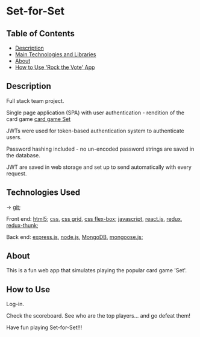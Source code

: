 # Set-for-Set

## Table of Contents

- [Description](#description)
- [Main Technologies and Libraries](#technologies-used)
- [About](#about)
- [How to Use 'Rock the Vote' App](#how-to-use)










## Description

Full stack team project.

Single page application (SPA) with user authentication - rendition of the ​card game [card game Set](https://en.wikipedia.org/wiki/Set_(card_game))

JWTs were used for token-based authentication system to authenticate users.

Password hashing included - no un-encoded password strings are saved in the database.

JWT are saved in web storage and set up to send automatically with every request.






## Technologies Used

-> [git](https://git-scm.com/doc);

Front end: [html5](https://www.w3.org/html/); [css](https://www.w3.org/Style/CSS/), [css grid](https://www.w3.org/TR/css-grid/), [css flex-box](https://www.w3.org/TR/css-flexbox/); [javascript](https://www.javascript.com/), [react.js](https://reactjs.org/), [redux](https://redux.js.org/), [redux-thunk](https://github.com/gaearon/redux-thunk);

Back end: [express.js](https://expressjs.com/), [node.js](https://nodejs.org/en/), [MongoDB](https://www.mongodb.com/), [mongoose.js](http://mongoosejs.com/);





## About

This is a fun web app that simulates playing the popular card game 'Set'.




## How to Use

Log-in.

Check the scoreboard. 
See who are the top players... and go defeat them!

Have fun playing Set-for-Set!!!